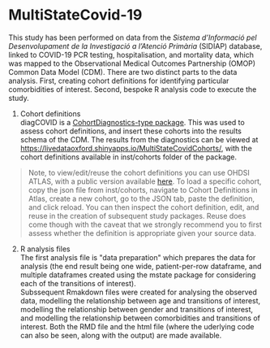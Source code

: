 # MultiStateCovid-19

This study has been performed on data from the *Sistema d’Informació pel Desenvolupament de la Investigació a l’Atenció Primària* (SIDIAP) database, linked to COVID-19 PCR testing, hospitalisation, and mortality data, which was mapped to the Observational Medical Outcomes Partnership (OMOP) Common Data Model (CDM). There are two distinct parts to the data analysis. First, creating cohort definitions for identifying particular comorbidities of interest. Second, bespoke R analysis code to execute the study. 

1. Cohort definitions  
diagCOVID is a 
[CohortDiagnostics-type package](https://github.com/OHDSI/CohortDiagnostics). This was used to assess cohort definitions, and insert these cohorts into the results schema of the CDM. The results from the diagnostics can be viewed at https://livedataoxford.shinyapps.io/MultiStateCovidCohorts/, with the cohort definitions available in inst/cohorts folder of the package. 

> Note, to view/edit/reuse the cohort definitions you can use OHDSI ATLAS, with a public version available [here](http://www.ohdsi.org/web/atlas/#/home). To load a specific cohort, copy the json file from inst/cohorts, navigate to Cohort Definitions in Atlas, create a new cohort, go to the JSON tab, paste the definition, and click reload. You can then inspect the cohort definition, edit, and reuse in the creation of subsequent study packages. Reuse does come though with the caveat that we strongly recommend you to first assess whether the definition is appropriate given your source data. 

2) R analysis files  
The first analysis file is "data preparation" which prepares the data for analysis (the end result being one wide, patient-per-row dataframe, and multiple dataframes created using the mstate package for considering each of the transitions of interest).  
Subssequent Rmakdown files were created for analysing the observed data, modelling the relationship between age and transitions of interest, modelling the relationship between gender and transitions of interest, and modelling the relationship between comorbidities and transitions of interest. Both the RMD file and the html file (where the uderlying code can also be seen, along with the output) are made available. 
